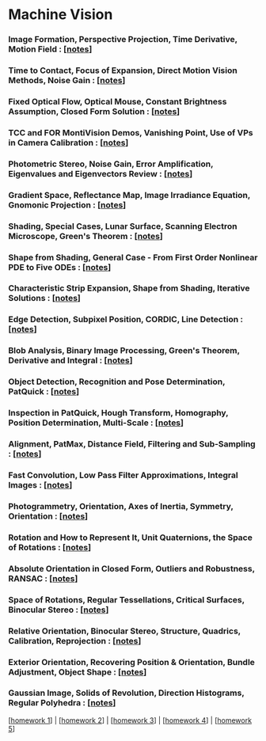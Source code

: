 # Machine Vision


### Image Formation, Perspective Projection, Time Derivative, Motion Field : [[notes](./code/cv/mv/5546a6b8d36a2d997929ba1aeb8c5ed3_MIT6_801F20_lec2.pdf)]


### Time to Contact, Focus of Expansion, Direct Motion Vision Methods, Noise Gain : [[notes](./code/cv/mv/8479ce6555a34d442ae26270b4a056fc_MIT6_801F20_lec3.pdf)]


### Fixed Optical Flow, Optical Mouse, Constant Brightness Assumption, Closed Form Solution  : [[notes](./code/cv/mv/d77aaf27b83126aca7f3afe1f0dcd808_MIT6_801F20_lec4.pdf)]


### TCC and FOR MontiVision Demos, Vanishing Point, Use of VPs in Camera Calibration : [[notes](./code/cv/mv/0219f6ffeee5b3c30b6b1f654db65df1_MIT6_801F20_lec5.pdf)]


### Photometric Stereo, Noise Gain, Error Amplification, Eigenvalues and Eigenvectors Review : [[notes](./code/cv/mv/75d0a565a80b022f2816f53616c45721_MIT6_801F20_lec6.pdf)]


### Gradient Space, Reflectance Map, Image Irradiance Equation, Gnomonic Projection : [[notes](./code/cv/mv/0e2c2f75b7dc6602db91b55694ab963e_MIT6_801F20_lec7.pdf)]


### Shading, Special Cases, Lunar Surface, Scanning Electron Microscope, Green's Theorem : [[notes](./code/cv/mv/54c4d5416aa7fc5d02820cb469d6441b_MIT6_801F20_lec8.pdf)]


### Shape from Shading, General Case - From First Order Nonlinear PDE to Five ODEs : [[notes](./code/cv/mv/383f904e731a095132c13a9779220de8_MIT6_801F20_lec9.pdf)]


### Characteristic Strip Expansion, Shape from Shading, Iterative Solutions : [[notes](./code/cv/mv/617445f0e31836831b40d42cb2f11a10_MIT6_801F20_lec10.pdf)]


### Edge Detection, Subpixel Position, CORDIC, Line Detection  : [[notes](./code/cv/mv/5b03361b8fe3ccb51a0ce3c685dd88ae_MIT6_801F20_lec11.pdf)]


### Blob Analysis, Binary Image Processing, Green's Theorem, Derivative and Integral : [[notes](./code/cv/mv/5e90d5693d5d378d3f19bf67913295aa_MIT6_801F20_lec12.pdf)]


### Object Detection, Recognition and Pose Determination, PatQuick : [[notes](./code/cv/mv/63bf90743360a41d70eda346816d8304_MIT6_801F20_lec13.pdf)]


### Inspection in PatQuick, Hough Transform, Homography, Position Determination, Multi-Scale : [[notes](./code/cv/mv/783e51bd8138fb098f22554024a57459_MIT6_801F20_lec14.pdf)]


### Alignment, PatMax, Distance Field, Filtering and Sub-Sampling : [[notes](./code/cv/mv/c22810674f0599193f8b553b348de3b6_MIT6_801F20_lec15.pdf)]


### Fast Convolution, Low Pass Filter Approximations, Integral Images : [[notes](./code/cv/mv/1233c0204538d1731732739c8491687b_MIT6_801F20_lec16.pdf)]


### Photogrammetry, Orientation, Axes of Inertia, Symmetry, Orientation : [[notes](./code/cv/mv/e11dd76b64a8bd8ee48efefcdeea2bf6_MIT6_801F20_lec17.pdf)]


### Rotation and How to Represent It, Unit Quaternions, the Space of Rotations : [[notes](./code/cv/mv/fac101ccf4d7b8cdf775666d2d1e2146_MIT6_801F20_lec18.pdf)]


### Absolute Orientation in Closed Form, Outliers and Robustness, RANSAC : [[notes](./code/cv/mv/3684c9529d76a9a87fe3db7ae5e91f71_MIT6_801F20_lec19.pdf)]


### Space of Rotations, Regular Tessellations, Critical Surfaces, Binocular Stereo : [[notes](./code/cv/mv/5e98d8a6c0edce797859526dece67aea_MIT6_801F20_lec20.pdf)]


### Relative Orientation, Binocular Stereo, Structure, Quadrics, Calibration, Reprojection : [[notes](./code/cv/mv/62d1f2dbe217acc92df2112bdcff6568_MIT6_801F20_lec21.pdf)]


### Exterior Orientation, Recovering Position & Orientation, Bundle Adjustment, Object Shape : [[notes](./code/cv/mv/a75ecc8eb2304a00e13985e1592ca368_MIT6_801F20_lec22.pdf)]


### Gaussian Image, Solids of Revolution, Direction Histograms, Regular Polyhedra : [[notes](./code/cv/mv/c5308aca0506b5504baf7ebcd9878551_MIT6_801F20_lec23.pdf)]

[[homework 1](./code/cv/mv/hw/44cf7a39fd1de47fc359dc801be9c9fc_MIT6_801F20_hw1.pdf)] | [[homework 2](./code/cv/mv/hw/480e8d0833ac9552ee071d15319ef2cf_MIT6_801F20_hw2.pdf)] | [[homework 3](./code/cv/mv/hw/48f8beaf1ec24b134f10d91fc10b40e4_MIT6_801F20_hw3.pdf)] | [[homework 4](./code/cv/mv/hw/910c933c8b46a3a3c8c0ff804b1514c7_MIT6_801F20_hw4.pdf)] | [[homework 5](./code/cv/mv/hw/9ff064d1c944de62cb896e7c9d9571db_MIT6_801F20_hw5.pdf)]